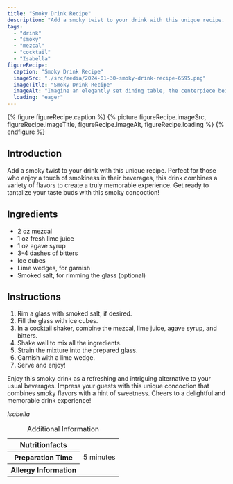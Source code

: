 ```yaml
---
title: "Smoky Drink Recipe"
description: "Add a smoky twist to your drink with this unique recipe. This smoky drink combines mezcal, lime juice, agave syrup, and bitters for a refreshing and intriguing flavor. Perfect for those who enjoy a touch of smokiness in their beverages."
tags:
  - "drink"
  - "smoky"
  - "mezcal"
  - "cocktail"
  - "Isabella"
figureRecipe: 
  caption: "Smoky Drink Recipe"
  imageSrc: "./src/media/2024-01-30-smoky-drink-recipe-6595.png"
  imageTitle: "Smoky Drink Recipe"
  imageAlt: "Imagine an elegantly set dining table, the centerpiece being a glass filled with a captivating cocktail. The drink showcases the smoky allure of mezcal, intertwining gracefully with tart lime juice and the soft sweetness of agave syrup. A sprinkle of bitters adds layers and intricacy to this tantalizing beverage. The glass's edge is encrusted with smoked salt, amplifying the smoky sensation. Glistening ice cubes keep the cocktail enticingly chilled. A wedge of fresh lime rests on the glass rim, ready to infuse its zest upon squeezing. Envision taking slow, appreciative sips of this smoky potion, each mouthful awakening your senses with its remarkable flavor profile. This cocktail symbolizes a remarkable mixology achievement that's bound to impress your guests, its intriguing aroma and stunning presentation transporting you to a moment of sheer delight."
  loading: "eager"
---
```


{% figure figureRecipe.caption %}
{% picture figureRecipe.imageSrc, figureRecipe.imageTitle, figureRecipe.imageAlt, figureRecipe.loading %}
{% endfigure %}

## Introduction

Add a smoky twist to your drink with this unique recipe. Perfect for those who enjoy a touch of smokiness in their beverages, this drink combines a variety of flavors to create a truly memorable experience. Get ready to tantalize your taste buds with this smoky concoction!

## Ingredients

- 2 oz mezcal
- 1 oz fresh lime juice
- 1 oz agave syrup
- 3-4 dashes of bitters
- Ice cubes
- Lime wedges, for garnish
- Smoked salt, for rimming the glass (optional)

## Instructions

1. Rim a glass with smoked salt, if desired.
2. Fill the glass with ice cubes.
3. In a cocktail shaker, combine the mezcal, lime juice, agave syrup, and bitters.
4. Shake well to mix all the ingredients.
5. Strain the mixture into the prepared glass.
6. Garnish with a lime wedge.
7. Serve and enjoy!

Enjoy this smoky drink as a refreshing and intriguing alternative to your usual beverages. Impress your guests with this unique concoction that combines smoky flavors with a hint of sweetness. Cheers to a delightful and memorable drink experience!

*Isabella*

<table><caption>Additional Information</caption><tr><th>Nutritionfacts</th><td>&nbsp;</td></tr><tr><th>Preparation Time</th><td>5 minutes</td></tr><tr><th>Allergy Information</th><td>&nbsp;</td></tr></table>

